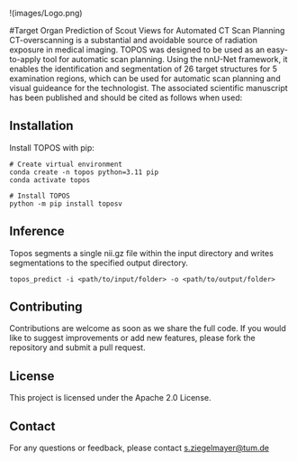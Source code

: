 !(images/Logo.png)

#Target Organ Prediction of Scout Views for Automated CT Scan Planning
CT-overscanning is a substantial and avoidable source of radiation exposure in medical imaging. TOPOS was designed to be used as an easy-to-apply tool for automatic scan planning. Using the nnU-Net framework, it enables the identification and segmentation of 26 target structures for 5 examination regions, which can be used for automatic scan planning and visual guideance for the technologist. The associated scientific manuscript has been published and should be cited as follows when used:

## Installation
Install TOPOS with pip:

```
# Create virtual environment
conda create -n topos python=3.11 pip
conda activate topos

# Install TOPOS
python -m pip install toposv
```

## Inference
Topos segments a single nii.gz file within the input directory and writes segmentations to the specified output directory.
```
topos_predict -i <path/to/input/folder> -o <path/to/output/folder>
```

## Contributing

Contributions are welcome as soon as we share the full code. If you would like to suggest improvements or add new features, please fork the repository and submit a pull request.

## License

This project is licensed under the Apache 2.0 License.

## Contact

For any questions or feedback, please contact s.ziegelmayer@tum.de
